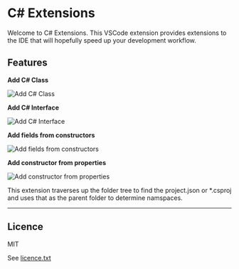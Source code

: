 # C# Extensions

Welcome to C# Extensions.  This VSCode extension provides extensions to the IDE that will hopefully speed up your development workflow.

## Features

**Add C# Class**

![Add C# Class](https://github.com/jchannon/csharpextensions/raw/master/./featureimages/newclass.gif)

**Add C# Interface**

![Add C# Interface](https://github.com/jchannon/csharpextensions/raw/master/./featureimages/newinterface.gif)

**Add fields from constructors**

![Add fields from constructors](https://github.com/jchannon/csharpextensions/raw/master/./featureimages/fieldfromctor.gif)

**Add constructor from properties**

![Add constructor from properties](https://github.com/jchannon/csharpextensions/raw/master/./featureimages/ctorfromprop.gif)


This extension traverses up the folder tree to find the project.json or *.csproj and uses that as the parent folder to determine namspaces.


-----------------------------------------------------------------------------------------------------------

## Licence 

MIT  

See [licence.txt](https://github.com/jchannon/csharpextensions/blob/master/./licence.txt)
